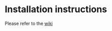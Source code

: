 # Installation instructions

Please refer to the [wiki](https://github.com/ccdc-opensource/on-site-webcsd/wiki/AWS-Serverless-Install-instructions)
